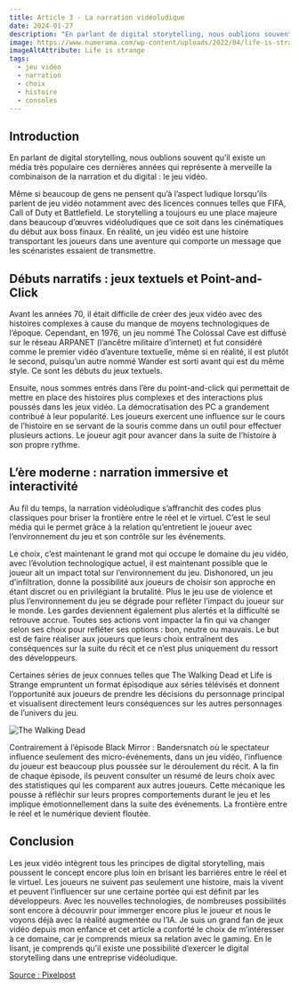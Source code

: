 ```yaml
---
title: Article 3 - La narration vidéoludique
date: 2024-01-27
description: "En parlant de digital storytelling, nous oublions souvent qu’il existe un média très populaire ces dernières années qui représente à merveille la combinaison de la narration et du digital : le jeu vidéo."
image: https://www.numerama.com/wp-content/uploads/2022/04/life-is-strange-remastered.jpg
imageAltAttribute: Life is strange
tags:
  - jeu vidéo
  - narration
  - choix
  - histoire
  - consoles
---
```


## Introduction

En parlant de digital storytelling, nous oublions souvent qu’il existe un média très populaire ces dernières années qui représente à merveille la combinaison de la narration et du digital : le jeu vidéo.

Même si beaucoup de gens ne pensent qu’à l’aspect ludique lorsqu’ils parlent de jeu vidéo notamment avec des licences connues telles que FIFA, Call of Duty et Battlefield. Le storytelling a toujours eu une place majeure dans beaucoup d’œuvres vidéoludiques que ce soit dans les cinématiques du début aux boss finaux. En réalité, un jeu vidéo est une histoire transportant les joueurs dans une aventure qui comporte un message que les scénaristes essaient de transmettre.

## Débuts narratifs : jeux textuels et Point-and-Click

Avant les années 70, il était difficile de créer des jeux vidéo avec des histoires complexes à cause du manque de moyens technologiques de l’époque. Cependant, en 1976, un jeu nommé The Colossal Cave est diffusé sur le réseau ARPANET (l’ancêtre militaire d’internet) et fut considéré comme le premier vidéo d’aventure textuelle, même si en réalité, il est plutôt le second, puisqu’un autre nommé Wander est sorti avant qui est du même style. Ce sont les débuts du jeux textuels.

Ensuite, nous sommes entrés dans l’ère du point-and-click qui permettait de mettre en place des histoires plus complexes et des interactions plus poussés dans les jeux vidéo. La démocratisation des PC a grandement contribué à leur popularité. Les joueurs exercent une influence sur le cours de l’histoire en se servant de la souris comme dans un outil pour effectuer plusieurs actions. Le joueur agit pour avancer dans la suite de l’histoire à son propre rythme.

## L’ère moderne : narration immersive et interactivité

Au fil du temps, la narration vidéoludique s’affranchit des codes plus classiques pour briser la frontière entre le réel et le virtuel. C’est le seul média qui le permet grâce à la relation qu’entretient le joueur avec l’environnement du jeu et son contrôle sur les événements.

Le choix, c’est maintenant le grand mot qui occupe le domaine du jeu vidéo, avec l’évolution technologique actuel, il est maintenant possible que le joueur ait un impact total sur l’environnement du jeu. Dishonored, un jeu d’infiltration, donne la possibilité aux joueurs de choisir son approche en étant discret ou en privilégiant la brutalité. Plus le jeu use de violence et plus l’environnement du jeu se dégrade pour refléter l’impact du joueur sur le monde. Les gardes deviennent également plus alertés et la difficulté se retrouve accrue. Toutes ses actions vont impacter la fin qui va changer selon ses choix pour refléter ses options : bon, neutre ou mauvais. Le but est de faire réaliser aux joueurs que leurs choix entraînent des conséquences sur la suite du récit et ce n’est plus uniquement du ressort des développeurs.

Certaines séries de jeux connues telles que The Walking Dead et Life is Strange empruntent un format épisodique aux séries télévisés et donnent l’opportunité aux joueurs de prendre les décisions du personnage principal et visualisent directement leurs conséquences sur les autres personnages de l’univers du jeu.

![The Walking Dead](https://media.gq.com/photos/58dadab330608005ae047428/16:9/w_2560%2Cc_limit/twd.jpg)

Contrairement à l’épisode Black Mirror : Bandersnatch où le spectateur influence seulement des micro-événements, dans un jeu vidéo, l’influence du joueur est beaucoup plus poussée sur le déroulement du récit. A la fin de chaque épisode, ils peuvent consulter un résumé de leurs choix avec des statistiques qui les comparent aux autres joueurs. Cette mécanique les pousse à réfléchir sur leurs propres comportements durant le jeu et les implique émotionnellement dans la suite des événements. La frontière entre le réel et le numérique devient floutée.

## Conclusion

Les jeux vidéo intègrent tous les principes de digital storytelling, mais poussent le concept encore plus loin en brisant les barrières entre le réel et le virtuel. Les joueurs ne suivent pas seulement une histoire, mais la vivent et peuvent l’influencer sur une certaine portée qui est définit par les développeurs. Avec les nouvelles technologies, de nombreuses possibilités sont encore à découvrir pour immerger encore plus le joueur et nous le voyons déjà avec la réalité augmentée ou l’IA.
Je suis un grand fan de jeux vidéo depuis mon enfance et cet article a conforté le choix de m’intéresser à ce domaine, car je comprends mieux sa relation avec le gaming. En le lisant, je comprends qu’il existe une possibilité d’exercer le digital storytelling dans une entreprise vidéoludique.

[Source : Pixelpost](https://thepixelpost.com/dossiers/evolution-narration-videoludique/)

